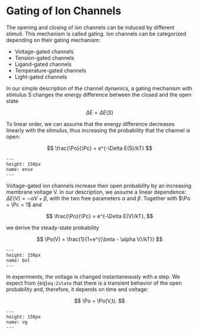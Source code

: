 # Gating of Ion Channels


The opening and closing of ion channels can be induced by different stimuli. This mechanism is called gating. Ion channels can be categorized depending on their gating mechanism:
- Voltage-gated channels
- Tension-gated channels
- Ligand-gated channels
- Temperature-gated channels
- Light-gated channels

In our simple description of the channel dynamics, a gating mechanism with stimulus S changes the energy difference between the closed and the open state

$$
\Delta E = \Delta E(S)
$$ 

To linear order, we can assume that the energy difference decreases linearly with the stimulus, thus increasing the probability that the channel is open:

$$
\frac{\Po}{\Pc} = e^{-\Delta E(S)/kT}
$$

```{figure} ensep.png
---
height: 150px
name: ense
---
```

Voltage-gated ion channels increase their open probability by an increasing membrane voltage V. In our description, we assume a linear dependence: $\Delta E(V) = -\alpha V + \beta$, with the two free parameters $\alpha$ and $\beta$. Together with $\Po + \Pc = 1$ and

$$
\frac{\Po}{\Pc} = e^{-\Delta E(V)/kT}, 
$$

we derive the steady-state probability

$$
\Po(V) = \frac{1}{1+e^{(\beta - \alpha V)/kT}}
$$


```{figure} bol.png
---
height: 150px
name: bol
---
```

In experiments, the voltage is changed instantaneously with a step. We expect from {eq}`eq:2state` that there is a transient behavior of the open probability and, therefore, it depends on time and voltage:

$$
\Po = \Po(V,t).
$$

```{figure} vg.png
---
height: 150px
name: vg
---
```
